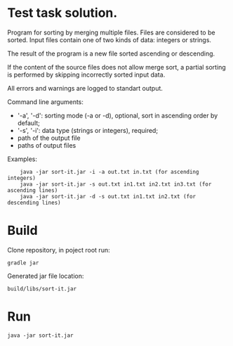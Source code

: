 # Test task solution.

Program for sorting by merging multiple files. Files are considered to be sorted.
Input files contain one of two kinds of data: integers or strings.

The result of the program is a new file sorted ascending or descending.

If the content of the source files does not allow merge sort, a partial sorting is performed by skipping incorrectly sorted input data.

All errors and warnings are logged to standart output.

Command line arguments:
  - '-a', '-d': sorting mode (-a or -d), optional, sort in ascending order by default;
  - '-s', '-i': data type (strings or integers), required;
  - path of the output file
  - paths of output files

Examples:

        java -jar sort-it.jar -i -a out.txt in.txt (for ascending integers)
        java -jar sort-it.jar -s out.txt in1.txt in2.txt in3.txt (for ascending lines)
        java -jar sort-it.jar -d -s out.txt in1.txt in2.txt (for descending lines)

# Build
Clone repository, in poject root run:
    
    gradle jar
Generated jar file location: 
    
    build/libs/sort-it.jar

# Run
    java -jar sort-it.jar
